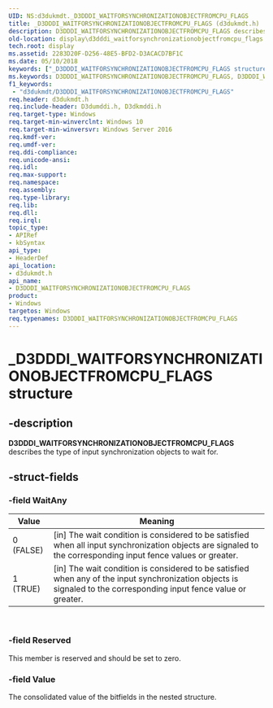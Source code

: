 ```yaml
---
UID: NS:d3dukmdt._D3DDDI_WAITFORSYNCHRONIZATIONOBJECTFROMCPU_FLAGS
title: _D3DDDI_WAITFORSYNCHRONIZATIONOBJECTFROMCPU_FLAGS (d3dukmdt.h)
description: D3DDDI_WAITFORSYNCHRONIZATIONOBJECTFROMCPU_FLAGS describes the type of input synchronization objects to wait for.
old-location: display\d3dddi_waitforsynchronizationobjectfromcpu_flags.htm
tech.root: display
ms.assetid: 2283D20F-D256-48E5-BFD2-D3ACACD7BF1C
ms.date: 05/10/2018
keywords: ["_D3DDDI_WAITFORSYNCHRONIZATIONOBJECTFROMCPU_FLAGS structure"]
ms.keywords: D3DDDI_WAITFORSYNCHRONIZATIONOBJECTFROMCPU_FLAGS, D3DDDI_WAITFORSYNCHRONIZATIONOBJECTFROMCPU_FLAGS structure [Display Devices], _D3DDDI_WAITFORSYNCHRONIZATIONOBJECTFROMCPU_FLAGS, d3dukmdt/D3DDDI_WAITFORSYNCHRONIZATIONOBJECTFROMCPU_FLAGS, display.d3dddi_waitforsynchronizationobjectfromcpu_flags
f1_keywords:
 - "d3dukmdt/D3DDDI_WAITFORSYNCHRONIZATIONOBJECTFROMCPU_FLAGS"
req.header: d3dukmdt.h
req.include-header: D3dumddi.h, D3dkmddi.h
req.target-type: Windows
req.target-min-winverclnt: Windows 10
req.target-min-winversvr: Windows Server 2016
req.kmdf-ver: 
req.umdf-ver: 
req.ddi-compliance: 
req.unicode-ansi: 
req.idl: 
req.max-support: 
req.namespace: 
req.assembly: 
req.type-library: 
req.lib: 
req.dll: 
req.irql: 
topic_type:
- APIRef
- kbSyntax
api_type:
- HeaderDef
api_location:
- d3dukmdt.h
api_name:
- D3DDDI_WAITFORSYNCHRONIZATIONOBJECTFROMCPU_FLAGS
product:
- Windows
targetos: Windows
req.typenames: D3DDDI_WAITFORSYNCHRONIZATIONOBJECTFROMCPU_FLAGS
---
```


# _D3DDDI_WAITFORSYNCHRONIZATIONOBJECTFROMCPU_FLAGS structure


## -description


<b>D3DDDI_WAITFORSYNCHRONIZATIONOBJECTFROMCPU_FLAGS</b> describes the type of input synchronization objects to wait for.


## -struct-fields




### -field WaitAny

|Value|Meaning|
|--- |--- |
|0 (FALSE)|[in] The wait condition is considered to be satisfied when all input synchronization objects are signaled to the corresponding input fence values or greater.|
|1 (TRUE)|[in] The wait condition is considered to be satisfied when any of the input synchronization objects is signaled to the corresponding input fence value or greater.|
 


### -field Reserved

This member is reserved and should be set to zero.


### -field Value

The consolidated value of the bitfields in the nested structure.

